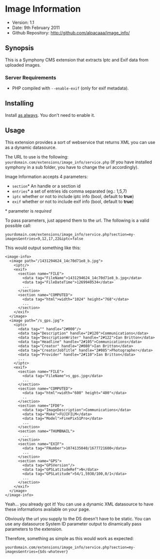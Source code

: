 # Image Information #

- Version: 1.1
- Date: 9th February 2011
- Github Repository: <http://github.com/alpacaaa/image_info/>


## Synopsis

This is a Symphony CMS extension that extracts Iptc and Exif data from uploaded images.

### Server Requirements

- PHP compiled with `--enable-exif` (only for exif metadata).

## Installing

Install [as always](http://symphony-cms.com/learn/tasks/view/install-an-extension/).
You don't need to enable it.

## Usage

This extension provides a sort of webservice that returns XML you can use as a dynamic datasource.

The URL to use is the following: `yourdomain.com/extensions/image_info/service.php`
(If you have installed symphony in a sub folder, you have to change the url accordingly).

Image Information accepts 4 parameters:

- `section`*
An handle or a section id
- `entries`*
a set of entries ids comma separated (eg.: 1,5,7)
- `iptc`
whether or not to include iptc info (bool, default to **true**)
- `exif`
whether or not to include exif info (bool, default to **true**)

\* parameter is *required*


To pass parameters, just append them to the url. The following is a valid possible call:

    yourdomain.com/extensions/image_info/service.php?section=my-images&entries=9,12,17,22&iptc=false

This would output something like this:

    <image-info>
      <image path="/1431294624_14c70d71e8_b.jpg">
        <iptc/>
        <exif>
          <section name="FILE">
            <data tag="FileName">1431294624_14c70d71e8_b.jpg</data>
            <data tag="FileDateTime">1269940534</data>
            ...
          </section>
          <section name="COMPUTED">
            <data tag="html">width="1024" height="768"</data>
            ...
          </section>
        </exif>
      </image>
      <image path="/s_gps.jpg">
        <iptc>
          <data tag="" handle="2#000"/>
          <data tag="Description" handle="2#120">Communications</data>
          <data tag="DescriptionWriter" handle="2#122">Ian Britton</data>
          <data tag="Headline" handle="2#105">Communications</data>
          <data tag="Creator" handle="2#080">Ian Britton</data>
          <data tag="CreatorJobTitle" handle="2#085">Photographer</data>
          <data tag="Provider" handle="2#110">Ian Britton</data>
          ...
        </iptc>
        <exif>
          <section name="FILE">
            <data tag="FileName">s_gps.jpg</data>
            ...
          </section>
          <section name="COMPUTED">
            <data tag="html">width="600" height="400"</data>
            ..
          </section>
          <section name="IFD0">
            <data tag="ImageDescription">Communications</data>
            <data tag="Make">FUJIFILM</data>
            <data tag="Model">FinePixS1Pro</data>
            ...
          </section>
          <section name="THUMBNAIL">
            ...
          </section>
          <section name="EXIF">
            <data tag="FNumber">1074135040/1677721600</data>
            ...
          </section>
          <section name="GPS">
            <data tag="GPSVersion"/>
            <data tag="GPSLatitudeRef">N</data>
            <data tag="GPSLatitude">54/1,5938/100,0/1</data>
            ...
          </section>
        </exif>
      </image>
    </image-info>

Yeah... you already got it!
You can use a dynamic XML datasource to have these informations available on your page.

Obviously the url you supply to the DS doesn't have to be static. You can use any datasource System ID parameter output to dinamically pass parameters to the extension.

Therefore, something as simple as this would work as expected:

    yourdomain.com/extensions/image_info/service.php?section=my-images&entries={$ds-whatever}
